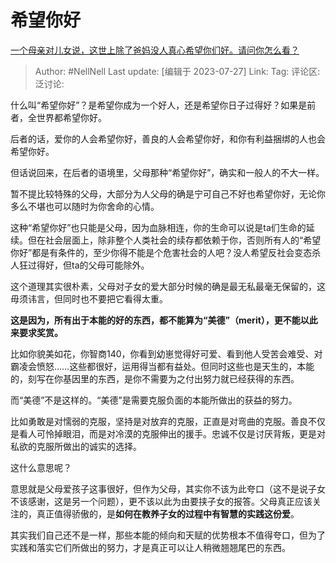 # 希望你好
[一个母亲对儿女说，这世上除了爸妈没人真心希望你们好。请问你怎么看？](https://www.zhihu.com/question/596762749/answer/3137097217)

> Author: #NellNell
> Last update: [编辑于 2023-07-27]
> Link:
> Tag:
> 评论区:
> 泛讨论:

什么叫“希望你好”？是希望你成为一个好人，还是希望你日子过得好？如果是前者，全世界都希望你好。

后者的话，爱你的人会希望你好，善良的人会希望你好，和你有利益捆绑的人也会希望你好。

但话说回来，在后者的语境里，父母那种“希望你好”，确实和一般人的不大一样。

暂不提比较特殊的父母，大部分为人父母的确是宁可自己不好也希望你好，无论你多么不堪也可以随时为你舍命的心情。

这种“希望你好”也只能是父母，因为血脉相连，你的生命可以说是ta们生命的延续。但在社会层面上，除非整个人类社会的续存都依赖于你，否则所有人的“希望你好”都是有条件的，至少你得不能是个危害社会的人吧？没人希望反社会变态杀人狂过得好，但ta的父母可能除外。

这个道理其实很朴素，父母对子女的爱大部分时候的确是最无私最毫无保留的，这毋须讳言，但同时也不要把它看得太重。

**这是因为，所有出于本能的好的东西，都不能算为“美德”（merit），更不能以此来要求奖赏。**

比如你貌美如花，你智商140，你看到幼崽觉得好可爱、看到他人受苦会难受、对霸凌会愤怒……这些都很好，运用得当都有益处。但同时这些也是天生的，本能的，刻写在你基因里的东西，是你不需要为之付出努力就已经获得的东西。

而“美德”不是这样的。“美德”是需要克服负面的本能所做出的获益的努力。

比如勇敢是对懦弱的克服，坚持是对放弃的克服，正直是对弯曲的克服。善良不仅是看人可怜掉眼泪，而是对冷漠的克服伸出的援手。忠诚不仅是讨厌背叛，更是对私欲的克服所做出的诚实的选择。

这什么意思呢？

意思就是父母爱孩子这事很好，但作为父母，其实你不该为此夸口（这不是说子女不该感谢，这是另一个问题），更不该以此为由要挟子女的报答。父母真正应该关注的，真正值得骄傲的，是**如何在教养子女的过程中有智慧的实践这份爱**。

其实我们自己还不是一样，那些本能的倾向和天赋的优势根本不值得夸口，但为了实践和落实它们所做出的努力，才是真正可以让人稍微翘翘尾巴的东西。
